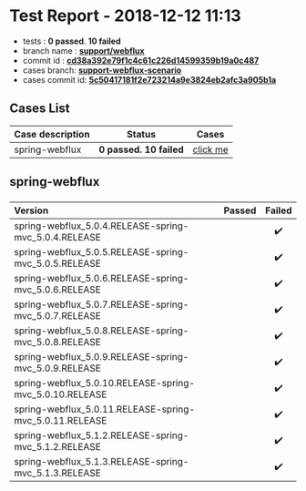# Test Report - 2018-12-12 11:13

- tests  : **0 passed**. **10 failed**
- branch name : **[support/webflux](https://github.com/apache/incubator-skywalking/tree/support/webflux)**
- commit id : **[cd38a392e79f1c4c61c226d14599359b19a0c487](https://github.com/apache/incubator-skywalking/commit/cd38a392e79f1c4c61c226d14599359b19a0c487)**
- cases branch: **[support-webflux-scenario](https://github.com/SkywalkingTest/skywalking-autotest-scenarios/tree/support-webflux-scenario)**
- cases commit id: **[5c50417181f2e723214a9e3824eb2afc3a905b1a](https://github.com/SkywalkingTest/skywalking-autotest-scenarios/commit/5c50417181f2e723214a9e3824eb2afc3a905b1a)**

## Cases List

| Case description | Status | Cases|
|:-----|:-----:|:-----:|
|spring-webflux| **0 passed. 10 failed**| [click me](#spring-webflux) |

## spring-webflux

### 
|  Version     | Passed | Failed|
|:------------- |:-------:|:-----:|
| spring-webflux_5.0.4.RELEASE-spring-mvc_5.0.4.RELEASE  | |:heavy_check_mark:|
| spring-webflux_5.0.5.RELEASE-spring-mvc_5.0.5.RELEASE  | |:heavy_check_mark:|
| spring-webflux_5.0.6.RELEASE-spring-mvc_5.0.6.RELEASE  | |:heavy_check_mark:|
| spring-webflux_5.0.7.RELEASE-spring-mvc_5.0.7.RELEASE  | |:heavy_check_mark:|
| spring-webflux_5.0.8.RELEASE-spring-mvc_5.0.8.RELEASE  | |:heavy_check_mark:|
| spring-webflux_5.0.9.RELEASE-spring-mvc_5.0.9.RELEASE  | |:heavy_check_mark:|
| spring-webflux_5.0.10.RELEASE-spring-mvc_5.0.10.RELEASE  | |:heavy_check_mark:|
| spring-webflux_5.0.11.RELEASE-spring-mvc_5.0.11.RELEASE  | |:heavy_check_mark:|
| spring-webflux_5.1.2.RELEASE-spring-mvc_5.1.2.RELEASE  | |:heavy_check_mark:|
| spring-webflux_5.1.3.RELEASE-spring-mvc_5.1.3.RELEASE  | |:heavy_check_mark:|

